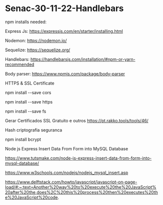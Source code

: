 # Senac-30-11-22-Handlebars

npm installs needed:

Express Js:
https://expressjs.com/en/starter/installing.html

Nodemon:
https://nodemon.io/

Sequelize:
https://sequelize.org/

Handlebars:
https://handlebarsjs.com/installation/#npm-or-yarn-recommended

Body parser:
https://www.npmjs.com/package/body-parser

HTTPS & SSL Certificate

npm install --save cors

npm install --save https

npm install --save fs

Gerar Certificados SSL Gratuito e outros
https://pt.rakko.tools/tools/46/

Hash criptografia seguranca

npm install bcrypt


Node js Express Insert Data From Form into MySQL Database

https://www.tutsmake.com/node-js-express-insert-data-from-form-into-mysql-database/

https://www.w3schools.com/nodejs/nodejs_mysql_insert.asp

https://www.delftstack.com/howto/javascript/javascript-on-page-load/#:~:text=Another%20way%20to%20execute%20the%20JavaScript%20after%20the,does%2C%20this%20process%20then%20executes%20the%20JavaScript%20code.
